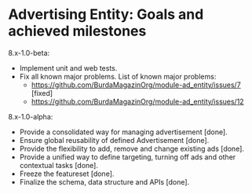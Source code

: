 # Advertising Entity: Goals and achieved milestones

8.x-1.0-beta:
- Implement unit and web tests.
- Fix all known major problems.
  List of known major problems:
    - https://github.com/BurdaMagazinOrg/module-ad_entity/issues/7 [fixed]
    - https://github.com/BurdaMagazinOrg/module-ad_entity/issues/12

8.x-1.0-alpha:

- Provide a consolidated way for managing advertisement [done].
- Ensure global reusability of defined Advertisement [done].
- Provide the flexibility to add, remove and change existing ads [done].
- Provide a unified way to define targeting, turning off ads
  and other contextual tasks [done].
- Freeze the featureset [done].
- Finalize the schema, data structure and APIs [done].
